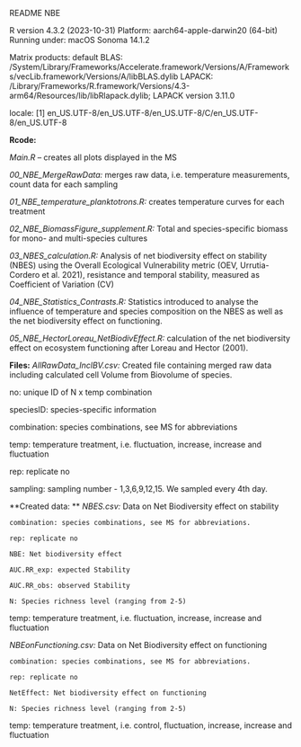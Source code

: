 README NBE

R version 4.3.2 (2023-10-31)
Platform: aarch64-apple-darwin20 (64-bit)
Running under: macOS Sonoma 14.1.2

Matrix products: default
BLAS:   /System/Library/Frameworks/Accelerate.framework/Versions/A/Frameworks/vecLib.framework/Versions/A/libBLAS.dylib 
LAPACK: /Library/Frameworks/R.framework/Versions/4.3-arm64/Resources/lib/libRlapack.dylib;  LAPACK version 3.11.0

locale:
[1] en_US.UTF-8/en_US.UTF-8/en_US.UTF-8/C/en_US.UTF-8/en_US.UTF-8









**Rcode:**

*Main.R* – creates all plots displayed in the MS

*00_NBE_MergeRawData:* merges raw data, i.e. temperature measurements, count data for each sampling

*01_NBE_temperature_planktotrons.R:* creates temperature curves for each treatment

*02_NBE_BiomassFigure_supplement.R:* Total and species-specific biomass for mono- and multi-species cultures

*03_NBES_calculation.R:* Analysis of net biodiversity effect on stability (NBES) using the Overall Ecological Vulnerability metric (OEV, Urrutia-Cordero et al. 2021), resistance and temporal stability, measured as Coefficient of Variation (CV)

*04_NBE_Statistics_Contrasts.R:* Statistics introduced to analyse the influence of temperature and species composition on the NBES as well as the net biodiversity effect on functioning. 

*05_NBE_HectorLoreau_NetBiodivEffect.R:* calculation of the net biodiversity effect on ecosystem functioning after Loreau and Hector (2001). 



**Files:**
*AllRawData_InclBV.csv:* Created file containing merged raw data including calculated cell Volume from Biovolume of species. 

no: unique ID of N x temp combination 
 
speciesID: species-specific information
 
 combination: species combinations, see MS for abbreviations
 
 temp: temperature treatment, i.e. fluctuation, increase, increase and fluctuation 
 
  rep: replicate no 
  
  sampling: sampling number - 1,3,6,9,12,15. We sampled every 4th day.
  


**Created data: **
*NBES.csv:*  Data on Net Biodiversity effect on stability

	combination: species combinations, see MS for abbreviations.
 
	rep: replicate no 
 
	NBE: Net biodiversity effect 
 
	AUC.RR_exp: expected Stability
 
	AUC.RR_obs: observed Stability
 
	N: Species richness level (ranging from 2-5)
  
  temp: temperature treatment, i.e. fluctuation, increase, increase and fluctuation 

  

*NBEonFunctioning.csv:* Data on Net Biodiversity effect on functioning

	combination: species combinations, see MS for abbreviations.
 
	rep: replicate no 
 
	NetEffect: Net biodiversity effect on functioning
 
	N: Species richness level (ranging from 2-5)
 
  temp: temperature treatment, i.e. control, fluctuation, increase, increase and fluctuation 
  
